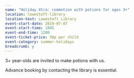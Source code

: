 ```yaml
---
name: "Holiday Xtra: commotion with potions for ages 3+"
location: lowestoft-library
location-text: Lowestoft Library
event-start-date: 2019-07-07
event-start-time: 1045
event-end-time: 1200
event-ticket-price: 50p per child
event-category: summer-holidays
breadcrumb: y
---
```


3+ year-olds are invited to make potions with us.

Advance booking by contacting the library is essential.
